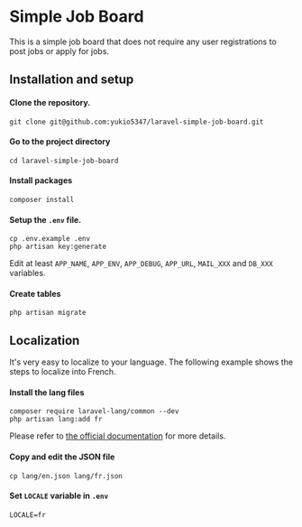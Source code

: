 # Simple Job Board
This is a simple job board that does not require any user registrations to post jobs or apply for jobs.

## Installation and setup

#### Clone the repository.
```
git clone git@github.com:yukio5347/laravel-simple-job-board.git
```

#### Go to the project directory
```
cd laravel-simple-job-board
```

#### Install packages
```
composer install
```

#### Setup the `.env` file.
```
cp .env.example .env
php artisan key:generate
```
Edit at least `APP_NAME`, `APP_ENV`, `APP_DEBUG`, `APP_URL`, `MAIL_XXX` and `DB_XXX` variables.

#### Create tables
```
php artisan migrate
```

## Localization
It's very easy to localize to your language. The following example shows the steps to localize into French.

#### Install the lang files
```
composer require laravel-lang/common --dev
php artisan lang:add fr
```
Please refer to [the official documentation](https://laravel-lang.com/) for more details.

#### Copy and edit the JSON file
```
cp lang/en.json lang/fr.json
```

#### Set `LOCALE` variable in `.env`
```
LOCALE=fr
```
